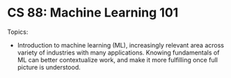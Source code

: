 # CS 88: Machine Learning 101
Topics: 
- Introduction to machine learning (ML), increasingly relevant area across variety of industries with many applications. Knowing fundamentals of ML can better contextualize work, and make it more fulfilling once full picture is understood. 
